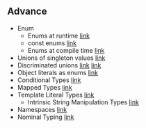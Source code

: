 ## Advance

- Enum
  - Enums at runtime [link](https://exploringjs.com/tackling-ts/ch_enums.html#enums-at-runtime)
  - const enums [link](https://exploringjs.com/tackling-ts/ch_enums.html#const-enums)
  - Enums at compile time [link](https://exploringjs.com/tackling-ts/ch_enums.html#enums-at-compile-time)
- Unions of singleton
  values [link](https://exploringjs.com/tackling-ts/ch_enum-alternatives.html#unions-of-singleton-values)
- Discriminated
  unions [link](https://exploringjs.com/tackling-ts/ch_enum-alternatives.html#discriminated-union) [link](https://www.typescriptlang.org/docs/handbook/typescript-in-5-minutes-func.html#discriminated-unions)
- Object literals as
  enums [link](https://exploringjs.com/tackling-ts/ch_enum-alternatives.html#object-literals-as-enums)
- Conditional Types [link](https://www.typescriptlang.org/docs/handbook/2/conditional-types.html)
- Mapped Types [link](https://www.typescriptlang.org/docs/handbook/2/mapped-types.html)
- Template Literal Types [link](https://www.typescriptlang.org/docs/handbook/2/template-literal-types.html)
  - Intrinsic String Manipulation
    Types [link](https://www.typescriptlang.org/docs/handbook/utility-types.html#intrinsic-string-manipulation-types)
- Namespaces [link](https://www.typescriptlang.org/docs/handbook/namespaces.html)
- Nominal Typing [link](https://basarat.gitbook.io/typescript/main-1/nominaltyping)
